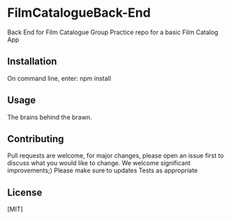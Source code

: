 # FilmCatalogueBack-End
Back End for Film Catalogue
Group Practice repo for a basic Film Catalog App

## Installation
On command line, enter:
npm install

## Usage
The brains behind the brawn.

## Contributing
Pull requests are welcome, for major changes, please open an issue first to discuss what you would like to change. We welcome significant improvements;)
Please make sure to updates Tests as appropriate

## License
[MIT]
